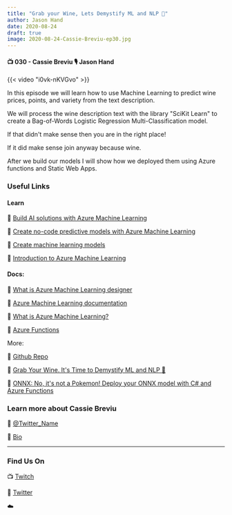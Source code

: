 ```yaml
---
title: "Grab your Wine, Lets Demystify ML and NLP 🍷"
author: Jason Hand
date: 2020-08-24
draft: true
image: 2020-08-24-Cassie-Breviu-ep30.jpg
---
```


#### 📺 030 - Cassie Breviu 🎙️ Jason Hand

<!--more-->

{{< video "i0vk-nKVGvo" >}}

In this episode we will learn how to use Machine Learning to predict wine prices, points, and variety from the text description. 

We will process the wine description text with the library "SciKit Learn" to create a Bag-of-Words Logistic Regression Multi-Classification model. 

If that didn't make sense then you are in the right place! 

If it did make sense join anyway because wine. 

After we build our models I will show how we deployed them using Azure functions and Static Web Apps.

### Useful Links

#### Learn
🔗 [Build AI solutions with Azure Machine Learning](https://cda.ms/1yz)

🔗 [Create no-code predictive models with Azure Machine Learning](https://cda.ms/1yB)

🔗 [Create machine learning models](https://cda.ms/1yC)

🔗 [Introduction to Azure Machine Learning](https://cda.ms/1yD)

#### Docs:
🔗 [What is Azure Machine Learning designer](https://cda.ms/1yF)

🔗 [Azure Machine Learning documentation](https://cda.ms/1yG)

🔗 [What is Azure Machine Learning?](https://cda.ms/1yH)

🔗 [Azure Functions](https://cda.ms/1yH)

More:

🔗 [Github Repo](https://github.com/cassieview/onnx-csharp-serverless)

🔗 [Grab Your Wine. It's Time to Demystify ML and NLP 🍷](https://dev.to/azure/grab-your-wine-it-s-time-to-demystify-ml-and-nlp-47f7)

🔗 [ONNX: No, it's not a Pokemon! Deploy your ONNX model with C# and Azure Functions](https://dev.to/azure/onnx-no-it-s-not-a-pokemon-deploy-your-onnx-model-with-c-and-azure-functions-28f)

### Learn more about Cassie Breviu

🔗 [@Twitter_Name](https://twitter.com/cassieview)

🔗 [Bio](https://developer.microsoft.com/en-us/advocates/cassie-breviu)


---

### Find Us On

📺 [Twitch](https://www.twitch.tv/microsoftdeveloper)

🔗 [Twitter](https://twitter.com/jasonhand)

☁️
